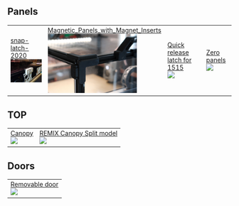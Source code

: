 ## Panels
<table>
  <tr>
    <td><a href="https://github.com/VoronDesign/VoronUsers/tree/master/printer_mods/richardjm/snap-latch-2020">snap-latch-2020</br>
      <img src="https://github.com/VoronDesign/VoronUsers/raw/master/printer_mods/richardjm/snap-latch-2020/Images/Latch-v68-3mm.jpg" style="width:200px;"/></a></br></td>
      <td><a href="https://github.com/VoronDesign/VoronUsers/tree/master/printer_mods/Le0n/Magnetic_Panels_with_Magnet_Inserts">Magnetic_Panels_with_Magnet_Inserts</br>
      <img src="https://github.com/VoronDesign/VoronUsers/raw/master/printer_mods/Le0n/Magnetic_Panels_with_Magnet_Inserts/Images/magnetic-panel-and-inserts-0-installed-2.jpg" style="width:200px;"/></a></br></td>
  <td><a href="https://github.com/richardjm/voron-parts/tree/main/voron-0.1/FilamentLatch">Quick release latch for 1515</br>
      <img src="https://github.com/richardjm/voron-parts/raw/main/voron-0.1/FilamentLatch/Images/Latch-v63.jpg" style="width:200px;"/></a></br></td>
      <td><a href="https://github.com/zruncho3d/ZeroPanels">Zero panels</br>
      <img src="https://github.com/zruncho3d/ZeroPanels/raw/main/Images/v3/front_corner_iso.jpg" style="width:200px;"/></a></br></td>
  </tr>
</table>

## TOP
<table>
  <tr>
    <td><a href="https://www.printables.com/fr/model/568090-voron-24-canopy">Canopy</br>
      <img src="https://media.printables.com/media/prints/568090/images/4604519_01c438c9-02f4-4510-aaa0-ffc84f3f0801/thumbs/inside/1280x960/jpg/20230904_213103.webp" style="width:200px;"/></a></br></td>
      <td><a href="https://www.printables.com/fr/model/594894-voron-24-trident-canopy-top-hat-remix-split-model-/files">REMIX Canopy Split model</br>
      <img src="https://media.printables.com/media/prints/594894/images/4738693_7a2be3ed-882b-4974-8f13-ca10b336f254_1b66a85d-6b84-4663-b6c5-1bfefe6fa518/thumbs/inside/1280x960/jpeg/img_2003.webp" style="width:200px;"/></a></br></td>
  </tr>
</table>

## Doors

<table>
  <tr>
    <td><a href="https://github.com/elpopo-eng/VoronFrenchUsers/tree/main/Mod/RemovableDoor">Removable door</br>
      <img src="https://github.com/elpopo-eng/VoronFrenchUsers/raw/main/Mod/RemovableDoor/Images/Charniere_Av.jpg" style="width:200px;"/></a></br></td>
  </tr>
</table>

